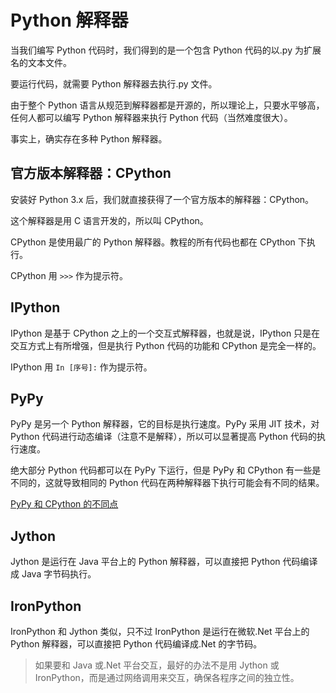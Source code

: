 # Python 解释器

当我们编写 Python 代码时，我们得到的是一个包含 Python 代码的以.py 为扩展名的文本文件。

要运行代码，就需要 Python 解释器去执行.py 文件。

由于整个 Python 语言从规范到解释器都是开源的，所以理论上，只要水平够高，任何人都可以编写 Python 解释器来执行 Python 代码（当然难度很大）。

事实上，确实存在多种 Python 解释器。

## 官方版本解释器：CPython

安装好 Python 3.x 后，我们就直接获得了一个官方版本的解释器：CPython。

这个解释器是用 C 语言开发的，所以叫 CPython。

CPython 是使用最广的 Python 解释器。教程的所有代码也都在 CPython 下执行。

CPython 用 `>>>` 作为提示符。

## IPython

IPython 是基于 CPython 之上的一个交互式解释器，也就是说，IPython 只是在交互方式上有所增强，但是执行 Python 代码的功能和 CPython 是完全一样的。

IPython 用 `In [序号]:` 作为提示符。

## PyPy

PyPy 是另一个 Python 解释器，它的目标是执行速度。PyPy 采用 JIT 技术，对 Python 代码进行动态编译（注意不是解释），所以可以显著提高 Python 代码的执行速度。

绝大部分 Python 代码都可以在 PyPy 下运行，但是 PyPy 和 CPython 有一些是不同的，这就导致相同的 Python 代码在两种解释器下执行可能会有不同的结果。

[PyPy 和 CPython 的不同点](https://doc.pypy.org/en/latest/cpython_differences.html)

## Jython

Jython 是运行在 Java 平台上的 Python 解释器，可以直接把 Python 代码编译成 Java 字节码执行。

## IronPython

IronPython 和 Jython 类似，只不过 IronPython 是运行在微软.Net 平台上的 Python 解释器，可以直接把 Python 代码编译成.Net 的字节码。

> 如果要和 Java 或.Net 平台交互，最好的办法不是用 Jython 或 IronPython，而是通过网络调用来交互，确保各程序之间的独立性。
